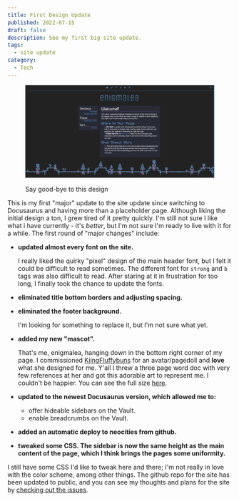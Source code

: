 ```yaml
---
title: First Design Update
published: 2022-07-15
draft: false
description: See my first big site update.
tags:
  - site update
category:
  - Tech
---
```


<figure>

![Say good-bye to this design](./imgs/20220715.png)

<figcaption>Say good-bye to this design</figcaption>

</figure>

This is my first "major" update to the site update since switching to Docusaurus
and having more than a placeholder page. Although liking the initial design a
ton, I grew tired of it pretty quickly. I'm still not sure I like what i have
currently - it's _better_, but I'm not sure I'm ready to live with it for a
while. The first round of "major changes" include:

<!--truncate-->

- **updated almost every font on the site.**

  I really liked the quirky "pixel" design of the main header font, but I felt
  it could be difficult to read sometimes. The different font for `strong` and
  `b` tags was also difficult to read. After staring at it in frustration for
  too long, I finally took the chance to update the fonts.

- **eliminated title bottom borders and adjusting spacing.**
- **eliminated the footer background.**

  I'm looking for something to replace it, but I'm not sure what yet.

- **added my new "mascot".**

  That's me, enigmalea, hanging down in the bottom right corner of my page. I
  commissioned <a href="https://ko-fi.com/KiingFluffybuns">KiingFluffybuns</a>
  for an avatar/pagedoll and **love** what she designed for me. Y'all I threw a
  three page word doc with very few references at her and got this adorable art
  to represent me. I couldn't be happier. You can see the full size
  <a href="https://twitter.com/enigmaleaDA/status/1536787197231255555?s=20&t=KznHSdLRPlEQLOkc7Sv6vg">here</a>.

- **updated to the newest Docusaurus version, which allowed me to:**
  - offer hideable sidebars on the Vault.
  - enable breadcrumbs on the Vault.
- **added an automatic deploy to neocities from github.**
- **tweaked some CSS. The sidebar is now the same height as the main content of
  the page, which I think brings the pages some uniformity.**

I still have some CSS I'd like to tweak here and there; I'm not really in love
with the color scheme, among other things. The github repo for the site has been
updated to public, and you can see my thoughts and plans for the site by
[checking out the issues](https://github.com/enigmalea/enigmalea/issues).
